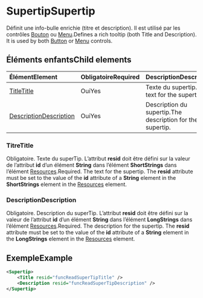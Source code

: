 # <a name="supertip"></a><span data-ttu-id="6a21e-101">Supertip</span><span class="sxs-lookup"><span data-stu-id="6a21e-101">Supertip</span></span>

<span data-ttu-id="6a21e-p101">Définit une info-bulle enrichie (titre et description). Il est utilisé par les contrôles [Bouton](control.md#button-control) ou [Menu](control.md#menu-dropdown-button-controls).</span><span class="sxs-lookup"><span data-stu-id="6a21e-p101">Defines a rich tooltip (both Title and Description). It is used by both [Button](control.md#button-control) or [Menu](control.md#menu-dropdown-button-controls)  controls.</span></span>

## <a name="child-elements"></a><span data-ttu-id="6a21e-104">Éléments enfants</span><span class="sxs-lookup"><span data-stu-id="6a21e-104">Child elements</span></span>

|  <span data-ttu-id="6a21e-105">Élément</span><span class="sxs-lookup"><span data-stu-id="6a21e-105">Element</span></span> |  <span data-ttu-id="6a21e-106">Obligatoire</span><span class="sxs-lookup"><span data-stu-id="6a21e-106">Required</span></span>  |  <span data-ttu-id="6a21e-107">Description</span><span class="sxs-lookup"><span data-stu-id="6a21e-107">Description</span></span>  |
|:-----|:-----|:-----|
|  [<span data-ttu-id="6a21e-108">Title</span><span class="sxs-lookup"><span data-stu-id="6a21e-108">Title</span></span>](#title)        | <span data-ttu-id="6a21e-109">Oui</span><span class="sxs-lookup"><span data-stu-id="6a21e-109">Yes</span></span> |   <span data-ttu-id="6a21e-110">Texte du supertip.</span><span class="sxs-lookup"><span data-stu-id="6a21e-110">The text for the supertip.</span></span>         |
|  [<span data-ttu-id="6a21e-111">Description</span><span class="sxs-lookup"><span data-stu-id="6a21e-111">Description</span></span>](#description)  | <span data-ttu-id="6a21e-112">Oui</span><span class="sxs-lookup"><span data-stu-id="6a21e-112">Yes</span></span> |  <span data-ttu-id="6a21e-113">Description du supertip.</span><span class="sxs-lookup"><span data-stu-id="6a21e-113">The description for the supertip.</span></span>    |

### <a name="title"></a><span data-ttu-id="6a21e-114">Titre</span><span class="sxs-lookup"><span data-stu-id="6a21e-114">Title</span></span>

<span data-ttu-id="6a21e-p102">Obligatoire. Texte du superTip. L’attribut  **resid** doit être défini sur la valeur de l’attribut **id** d’un élément **String** dans l’élément **ShortStrings** dans l’élément [Resources](resources.md).</span><span class="sxs-lookup"><span data-stu-id="6a21e-p102">Required. The text for the supertip. The  **resid** attribute must be set to the value of the **id** attribute of a **String** element in the **ShortStrings** element in the [Resources](resources.md) element.</span></span>

### <a name="description"></a><span data-ttu-id="6a21e-118">Description</span><span class="sxs-lookup"><span data-stu-id="6a21e-118">Description</span></span>

<span data-ttu-id="6a21e-p103">Obligatoire. Description du superTip. L’attribut  **resid** doit être défini sur la valeur de l’attribut **id** d’un élément **String** dans l’élément **LongStrings** dans l’élément [Resources](resources.md).</span><span class="sxs-lookup"><span data-stu-id="6a21e-p103">Required. The description for the supertip. The  **resid** attribute must be set to the value of the **id** attribute of a **String** element in the **LongStrings** element in the [Resources](resources.md) element.</span></span>

## <a name="example"></a><span data-ttu-id="6a21e-122">Exemple</span><span class="sxs-lookup"><span data-stu-id="6a21e-122">Example</span></span>

```xml
<Supertip>
    <Title resid="funcReadSuperTipTitle" />
    <Description resid="funcReadSuperTipDescription" />
</Supertip>
```
